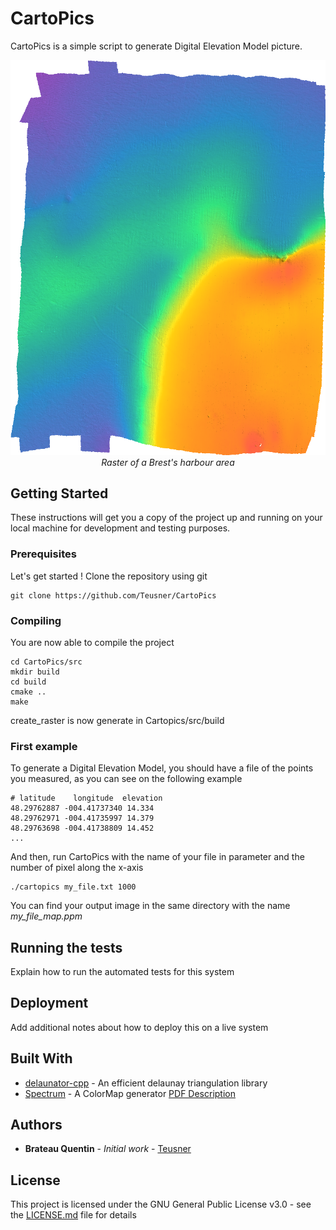 # CartoPics

CartoPics is a simple script to generate Digital Elevation Model picture.

<p align="center">
    <img src="https://github.com/Teusner/CartoPics/blob/master/example/brest.png"> <br>
    <em>Raster of a Brest's harbour area</em>
</p>

## Getting Started

These instructions will get you a copy of the project up and running on your local machine for development and testing purposes.

### Prerequisites

Let's get started ! Clone the repository using git

```
git clone https://github.com/Teusner/CartoPics
```

### Compiling

You are now able to compile the project

```
cd CartoPics/src
mkdir build
cd build
cmake ..
make
```

create_raster is now generate in Cartopics/src/build

### First example

To generate a Digital Elevation Model, you should have a file of the points you measured, as you can see on the following example

```
# latitude    longitude  elevation
48.29762887 -004.41737340 14.334
48.29762971 -004.41735997 14.379
48.29763698 -004.41738809 14.452
...
```
And then, run CartoPics with the name of your file in parameter and the number of pixel along the x-axis

```
./cartopics my_file.txt 1000
```

You can find your output image in the same directory with the name *my_file_map.ppm*

## Running the tests

Explain how to run the automated tests for this system


## Deployment

Add additional notes about how to deploy this on a live system

## Built With

* [delaunator-cpp](https://github.com/delfrrr/delaunator-cpp) - An efficient delaunay triangulation library
* [Spectrum](https://github.com/richardroberts1992/Spectrum) - A ColorMap generator [PDF Description](http://cs.swan.ac.uk/~csbob/research/callCenter/color/roberts18spectrum.pdf)

## Authors

* **Brateau Quentin** - *Initial work* - [Teusner](https://github.com/Teusner)

## License

This project is licensed under the GNU General Public License v3.0 - see the [LICENSE.md](LICENSE.md) file for details
